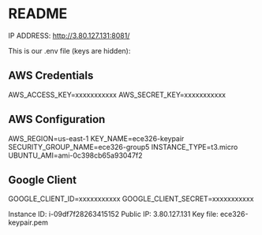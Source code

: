 # README
IP ADDRESS: http://3.80.127.131:8081/

This is our .env file (keys are hidden):

## AWS Credentials
AWS_ACCESS_KEY=xxxxxxxxxxx
AWS_SECRET_KEY=xxxxxxxxxxx

## AWS Configuration
AWS_REGION=us-east-1
KEY_NAME=ece326-keypair
SECURITY_GROUP_NAME=ece326-group5
INSTANCE_TYPE=t3.micro
UBUNTU_AMI=ami-0c398cb65a93047f2

## Google Client
GOOGLE_CLIENT_ID=xxxxxxxxxxx
GOOGLE_CLIENT_SECRET=xxxxxxxxxxx

Instance ID:  i-09df7f28263415152
Public IP:    3.80.127.131
Key file:     ece326-keypair.pem
